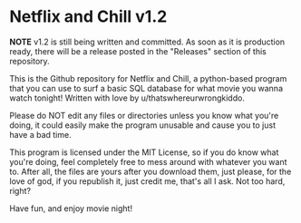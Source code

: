 # Netflix and Chill v1.2

**NOTE**
v1.2 is still being written and committed. As soon as it is production ready, there will be a release posted in the "Releases" section of this repository.

This is the Github repository for Netflix and Chill, a python-based program that you can use to surf a basic SQL database for what movie you wanna watch tonight! Written with love by u/thatswhereurwrongkiddo.

Please do NOT edit any files or directories unless you know what you're doing, it could easily make the program unusable and cause you to just have a bad time.

This program is licensed under the MIT License, so if you do know what you're doing, feel completely free to mess around with whatever you want to. After all, the files are yours after you download them, just please, for the love of god, if you republish it, just credit me, that's all I ask. Not too hard, right?

Have fun, and enjoy movie night!
